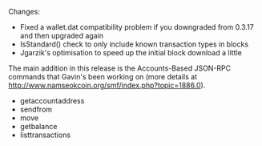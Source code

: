 Changes:
* Fixed a wallet.dat compatibility problem if you downgraded from 0.3.17 and then upgraded again
* IsStandard() check to only include known transaction types in blocks
* Jgarzik's optimisation to speed up the initial block download a little

The main addition in this release is the Accounts-Based JSON-RPC commands that Gavin's been working on (more details at http://www.namseokcoin.org/smf/index.php?topic=1886.0).  
* getaccountaddress
* sendfrom
* move
* getbalance
* listtransactions
